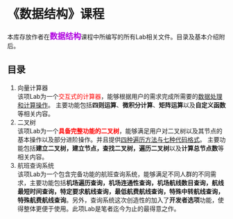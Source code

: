 # 《数据结构》课程   
本库存放作者在<font size=4 color=bluie>**数据结构**</font>课程中所编写的所有Lab相关文件。目录及基本介绍附后。
## 目录
1. 向量计算器   
该项Lab为一个<font color=red>交互式的计算器</font>，能够根据用户的需求完成所需要的<u>数据处理和计算操作</u>。
主要功能包括**四则运算**、**微积分计算**、**矩阵运算**以及**自定义函数**等相关内容。
2. 二叉树   
该项Lab为一个<font color=red>**具备完整功能的二叉树**</font>，能够满足用户对二叉树以及其节点的基本操作以及部分进阶操作。并且提供<u>四种遍历方法与七种代码格式</u>。
主要功能包括**建立二叉树，建立节点，查找二叉树，遍历二叉树**以及**计算总节点数**等相关内容。
3. 航班查询系统  
该项Lab为一个包含完备功能的航班查询系统，能够满足不同人群的不同需求，主要功能包括**机场遍历查询，机场连通性查询，机场航线数目查询，航线最短时间查询，特定要求航线查询，最低航费航线查询，特殊中转航线查询，特殊航费航线查询**。另外，查询系统这次创造性的加入了**开发者选项**功能，使得整体更便于使用。此项Lab是笔者迄今为止的最得意之作。
